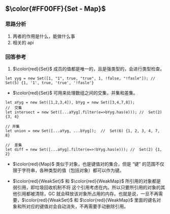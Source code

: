 <!--
 * @Author: fulangren 1746575462@qq.com
 * @Date: 2023-11-28 13:46:32
 * @LastEditors: fulangren 1746575462@qq.com
 * @LastEditTime: 2023-11-28 15:13:04
 * @FilePath: \question-Interview\ECMAScript\003-Set-vs-Map\README.md
 * @Description: 这是默认设置,请设置`customMade`, 打开koroFileHeader查看配置 进行设置: https://github.com/OBKoro1/koro1FileHeader/wiki/%E9%85%8D%E7%BD%AE
-->
## $\color{#FF00FF}{Set - Map}$

### 思路分析
1. 两者的作用是什么，能做什么事
2. 相关的 api

### 回答参考
1. $\color{red}{Set}$ 成员的值都是唯一的，且是强类型的，会进行类型检查。
```
let yyg = new Set([1, "1", true, "true", 1, !false, "!fasle"]); // Set(5) {1, '1', true, 'true', '!fasle'}
```
* $\color{red}{Set}$ 可用来处理数组之间的交集，并集和差集。
```
let aYyg = new Set([1,2,3,4]), bYyg = new Set([3,4,7,8]);
//  交集
let intersect = new Set([...aYyg].filter(e=>bYyg.has(e))); //  Set(2) {3, 4}

// 并集
let union = new Set([...aYyg, ...bYyg]);  //  Set(6) {1, 2, 3, 4, 7, 8}

//  差集
let diff = new Set([...aYyg].filter(e=>!bYyg.has(e))); //  Set(2) {1, 2}
```
* $\color{red}{Map}$ 类似于对象，也是键值对的集合，但是 “键” 的范围不仅限于字符串，各种类型的值（包括对象）都可以作为键。
- $\color{red}{WeakSet}$ 和 $\color{red}{WeakMap}$ 所引用的对象都是弱引用，即垃圾回收机制不将 这个引用考虑在内。所以只要所引用的对象的其他引用都被清除，GC 就会释放该对象所占用的内存。也就是说，一旦不再需要，$\color{red}{WeakSet}$ 和 $\color{red}{WeakMap}$ 里面的键名对象和所对应的键值对会自动消失，不再需要手动删除引用。